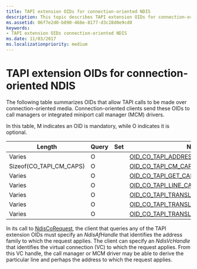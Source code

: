 ```yaml
---
title: TAPI extension OIDs for connection-oriented NDIS
description: This topic describes TAPI extension OIDs for connection-oriented NDIS.
ms.assetid: 06f7e2d0-b890-468e-8177-d3c28d0e9cd0
keywords:
- TAPI extension OIDs connection-oriented NDIS
ms.date: 11/03/2017
ms.localizationpriority: medium
---
```


# TAPI extension OIDs for connection-oriented NDIS

The following table summarizes OIDs that allow TAPI calls to be made over connection-oriented media. Connection-oriented clients send these OIDs to call managers or integrated miniport call manager (MCM) drivers.

In this table, M indicates an OID is mandatory, while O indicates it is optional.

| Length | Query | Set | Name |
| --- | --- | --- | --- |
| Varies | O |   | [OID_CO_TAPI_ADDRESS_CAPS](oid-co-tapi-address-caps.md) |
| Sizeof(CO_TAPI_CM_CAPS) | O |   | [OID_CO_TAPI_CM_CAPS](oid-co-tapi-cm-caps.md) |
| Varies | O |   | [OID_CO_TAPI_GET_CALL_DIAGNOSTICS](oid-co-tapi-get-call-diagnostics.md) |
| Varies | O |   | [OID_CO_TAPI_LINE_CAPS](oid-co-tapi-line-caps.md) |
| Varies | O |   | [OID_CO_TAPI_TRANSLATE_NDIS_CALLPARAMS](oid-co-tapi-translate-ndis-callparams.md) |
| Varies | O |   | [OID_CO_TAPI_TRANSLATE_TAPI_CALLPARAMS](oid-co-tapi-translate-tapi-callparams.md) |
| Varies | O |   | [OID_CO_TAPI_TRANSLATE_TAPI_SAP](oid-co-tapi-translate-tapi-sap.md) |

In its call to [NdisCoRequest](/previous-versions/windows/hardware/network/ff551877(v=vs.85)), the client that queries any of the TAPI extension OIDs must specify an *NdisAfHandle* that identifies the address family to which the request applies. The client can specify an *NdisVcHandle* that identifies the virtual connection (VC) to which the request applies. From this VC handle, the call manager or MCM driver may be able to derive the particular line and perhaps the address to which the request applies.